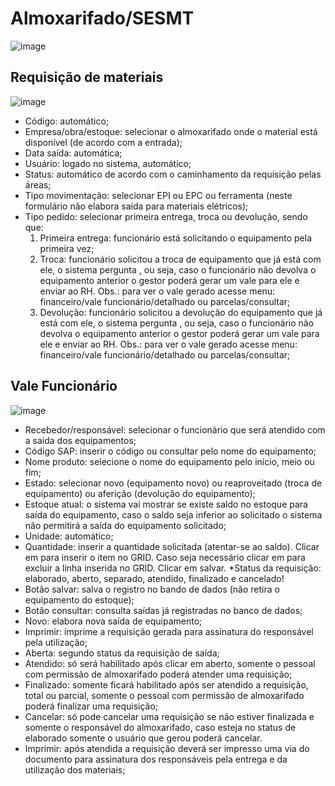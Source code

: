 # Almoxarifado/SESMT

![image](https://github.com/user-attachments/assets/586b3a42-1c52-4a67-988d-74ec92188ae2)

## Requisição de materiais

![image](https://github.com/user-attachments/assets/6ed9429d-c8cf-4cd3-b12a-5925124d6617)

* Código: automático;
* Empresa/obra/estoque: selecionar o almoxarifado onde o material está disponível (de acordo com a entrada);
* Data saída: automática;
* Usuário: logado no sistema, automático;
* Status: automático de acordo com o caminhamento da requisição pelas áreas;
* Tipo movimentação: selecionar EPI ou EPC ou ferramenta (neste formulário não elabora saída para materiais elétricos);
* Tipo pedido: selecionar primeira entrega, troca ou devolução, sendo que:
   1. Primeira entrega: funcionário está solicitando o equipamento pela primeira vez;
   2. Troca: funcionário solicitou a troca de equipamento que já está com ele, o sistema pergunta  , ou seja, caso o funcionário não devolva o equipamento anterior o gestor poderá gerar um vale para ele e enviar ao RH. Obs.: para ver o vale gerado acesse menu: financeiro/vale funcionário/detalhado ou parcelas/consultar;
   3. Devolução: funcionário solicitou a devolução do equipamento que já está com ele, o sistema pergunta  , ou seja, caso o funcionário não devolva o equipamento anterior o gestor poderá gerar um vale para ele e enviar ao RH. Obs.: para ver o vale gerado acesse menu: financeiro/vale funcionário/detalhado ou parcelas/consultar;

## Vale Funcionário
![image](https://github.com/user-attachments/assets/b0a5de0f-ac3d-4568-9b55-200c879e1f3a)

* Recebedor/responsável: selecionar o funcionário que será atendido com a saída dos equipamentos;
* Código SAP: inserir o código ou consultar pelo nome do equipamento;
* Nome produto: selecione o nome do equipamento pelo início, meio ou fim;
* Estado: selecionar novo (equipamento novo) ou reaproveitado (troca de equipamento) ou aferição (devolução do equipamento);
* Estoque atual: o sistema vai mostrar se existe saldo no estoque para saída do equipamento, caso o saldo seja inferior ao solicitado o sistema não permitirá a saída do equipamento solicitado;
* Unidade: automático;
* Quantidade: inserir a quantidade solicitada (atentar-se ao saldo). Clicar em  para inserir o item no GRID. Caso seja necessário clicar em   para excluir a linha inserida no GRID. Clicar em salvar.
*Status da requisição: elaborado, aberto, separado, atendido, finalizado e cancelado!
* Botão salvar: salva o registro no bando de dados (não retira o equipamento do estoque);
* Botão consultar: consulta saídas já registradas no banco de dados;
* Novo: elabora nova saída de equipamento;
* Imprimir: imprime a requisição gerada para assinatura do responsável pela utilização;
* Aberta: segundo status da requisição de saída;
* Atendido: só será habilitado após clicar em aberto, somente o pessoal com permissão de almoxarifado poderá atender uma requisição;
* Finalizado: somente ficará habilitado após ser atendido a requisição, total ou parcial, somente o pessoal com permissão de almoxarifado poderá finalizar uma requisição;
* Cancelar: só pode cancelar uma requisição se não estiver finalizada e somente o responsável do almoxarifado, caso esteja no status de elaborado somente o usuário que gerou poderá cancelar.
* Imprimir: após atendida a requisição deverá ser impresso uma via do documento para assinatura dos responsáveis pela entrega e da utilização dos materiais;
